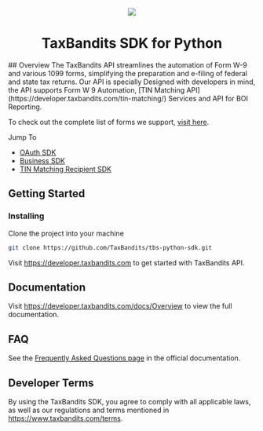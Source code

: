 <p align="center"> <img src="https://github.com/TaxBandits/tbs-python-sdk/assets/139776689/8adeb9fe-df68-4444-b669-7ba76a3dafb4 alt="TaxBandits API"/> </p>
<h1 align="center"> TaxBandits SDK for Python</h1>
## Overview
The TaxBandits API streamlines the automation of Form W-9 and various 1099 forms, simplifying the preparation and e-filing of federal and state tax returns. Our API is specially Designed with developers in mind, the API supports Form W 9 Automation, [TIN Matching API](https://developer.taxbandits.com/tin-matching/) Services and API for BOI Reporting.

To check out the complete list of forms we support, [visit here](https://developer.taxbandits.com/supported-forms/).

Jump To
- [OAuth SDK](https://github.com/TaxBandits/tbs-python-sdk/tree/main/oauth-sdk)
- [Business SDK](https://github.com/TaxBandits/tbs-python-sdk/tree/main/business-sdk)
- [TIN Matching Recipient SDK](https://github.com/TaxBandits/tbs-python-sdk/tree/main/tin-matching-recipients-sdk)
## Getting Started

### Installing
Clone the project into your machine

```bash
git clone https://github.com/TaxBandits/tbs-python-sdk.git
```

Visit https://developer.taxbandits.com to get started with TaxBandits API.

## Documentation

Visit https://developer.taxbandits.com/docs/Overview to view the full documentation.

## FAQ

See the [Frequently Asked Questions page](https://developer.taxbandits.com/docs/Faq/General) in the official documentation.

## Developer Terms

By using the TaxBandits SDK, you agree to comply with all applicable laws, as well as our regulations and terms mentioned in https://www.taxbandits.com/terms. 
